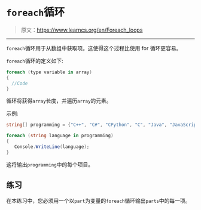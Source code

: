 # `foreach`循环

> 原文：<https://www.learncs.org/en/Foreach_loops>

* * *

`foreach`循环用于从数组中获取项。这使得这个过程比使用 for 循环更容易。

`foreach`循环的定义如下:

```cs
foreach (type variable in array)
{
  //Code
} 
```

循环将获得`array`长度，并遍历`array`的元素。

示例:

```cs
string[] programming = {"C++", "C#", "CPython", "C", "Java", "JavaScript"}; //An array

foreach (string language in programming)
{
   Console.WriteLine(language);
} 
```

这将输出`programming`中的每个项目。

## 练习

在本练习中，您必须用一个以`part`为变量的`foreach`循环输出`parts`中的每一项。